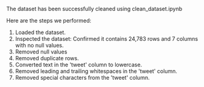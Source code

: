 The dataset has been successfully cleaned using clean_dataset.ipynb


Here are the steps we performed:

1. Loaded the dataset.
2. Inspected the dataset: Confirmed it contains 24,783 rows and 7   columns with no null values.
3. Removed null values
4. Removed duplicate rows.
5. Converted text in the 'tweet' column to lowercase.
6. Removed leading and trailing whitespaces in the 'tweet' column.
7. Removed special characters from the 'tweet' column.